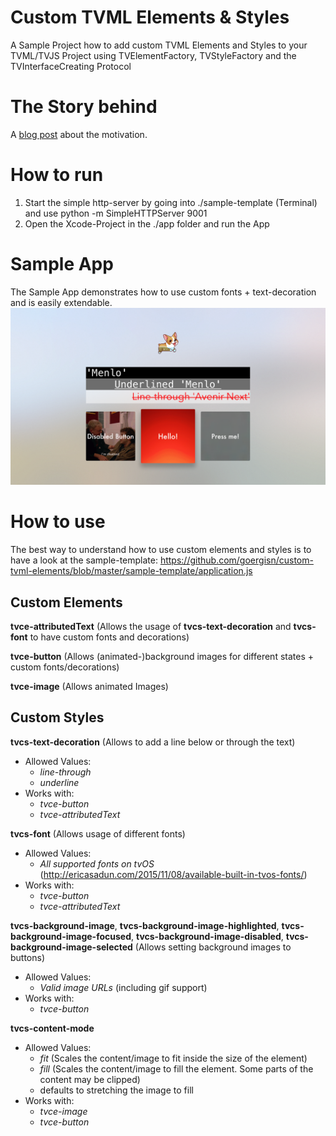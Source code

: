 # Custom TVML Elements & Styles
A Sample Project how to add custom TVML Elements and Styles to your TVML/TVJS Project using TVElementFactory, TVStyleFactory and the TVInterfaceCreating Protocol

# The Story behind
A [blog post](https://medium.com/shopgate-mobile-commerce/hacking-tvml-4387e65a9b94#.jwos3hwdi) about the motivation.

# How to run
1. Start the simple http-server by going into ./sample-template (Terminal) and use python -m SimpleHTTPServer 9001
2. Open the Xcode-Project in the ./app folder and run the App

# Sample App
The Sample App demonstrates how to use custom fonts + text-decoration and is easily extendable.
![Screenshot of SampleApp](https://github.com/goergisn/custom-tvml-elements/blob/develop/screenshot.png)

# How to use
The best way to understand how to use custom elements and styles is to have a look at the sample-template: https://github.com/goergisn/custom-tvml-elements/blob/master/sample-template/application.js

## Custom Elements

__tvce-attributedText__ (Allows the usage of __tvcs-text-decoration__ and __tvcs-font__ to have custom fonts and decorations)

__tvce-button__ (Allows (animated-)background images for different states + custom fonts/decorations)

__tvce-image__ (Allows animated Images)

## Custom Styles
__tvcs-text-decoration__ (Allows to add a line below or through the text)

- Allowed Values: 
   - _line-through_
   - _underline_
- Works with: 
   - _tvce-button_
   - _tvce-attributedText_

__tvcs-font__ (Allows usage of different fonts)

- Allowed Values: 
   - _All supported fonts on tvOS_ (http://ericasadun.com/2015/11/08/available-built-in-tvos-fonts/)
- Works with: 
   - _tvce-button_ 
   - _tvce-attributedText_

__tvcs-background-image__, __tvcs-background-image-highlighted__, __tvcs-background-image-focused__, __tvcs-background-image-disabled__, __tvcs-background-image-selected__ (Allows setting background images to buttons)

- Allowed Values: 
   - _Valid image URLs_ (including gif support)
- Works with:
   - _tvce-button_

__tvcs-content-mode__

- Allowed Values: 
   - _fit_ (Scales the content/image to fit inside the size of the element)
   - _fill_ (Scales the content/image to fill the element. Some parts of the content may be clipped)
   - defaults to stretching the image to fill
 - Works with: 
   - _tvce-image_
   - _tvce-button_
